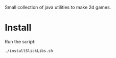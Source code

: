 Small collection of java utilities to make 2d games.

Install
=======

Run the script:

    ./installSlickLibs.sh